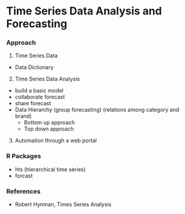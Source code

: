# Time Series Data Analysis and Forecasting 

### Approach

1. Time Series Data
+ Data Dictionary
	
	
	
2. Time Series Data Analysis 
+ build a basic model  
+ collaborate forecast
+ share forecast
+ Data Hierarchy (group forecasting) (relations among category and brand)
	+ Bottom up approach 
	+ Top down approach 
3. Automation through a web portal
	
### R Packages

+ hts (hierarchical time series)
+ forcast

### References
	
+ Robert Hynman, Times Series Analysis

		 





